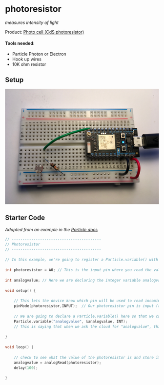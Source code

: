 # photoresistor

*measures intensity of light*

Product: [Photo cell (CdS photoresistor)](https://www.adafruit.com/product/161)

#### Tools needed: 

- Particle Photon or Electron
- Hook up wires
- 10K ohm resistor

## Setup

![photo of setup](img/photocell.JPG)

## Starter Code

*Adapted from an example in the [Particle docs](https://docs.particle.io/guide/getting-started/examples/photon/#read-your-photoresistor-function-and-variable)*

``` cpp
// -----------------------------------------
// Photoresistor
// -----------------------------------------

// In this example, we're going to register a Particle.variable() with the cloud so that we can read brightness levels from a photoresistor.

int photoresistor = A0; // This is the input pin where you read the value of the photoresistor.

int analogvalue; // Here we are declaring the integer variable analogvalue, which we will use later to store the value of the photoresistor.

void setup() {

    // This lets the device know which pin will be used to read incoming voltage.
    pinMode(photoresistor,INPUT);  // Our photoresistor pin is input (reading the photoresistor)

    // We are going to declare a Particle.variable() here so that we can access the value of the photoresistor from the cloud.
    Particle.variable("analogvalue", &analogvalue, INT);
    // This is saying that when we ask the cloud for "analogvalue", this will reference the variable analogvalue in this app, which is an integer variable.

}

void loop() {

    // check to see what the value of the photoresistor is and store it in the int variable analogvalue
    analogvalue = analogRead(photoresistor);
    delay(100);
    
}
```